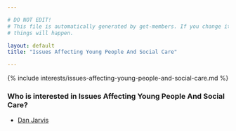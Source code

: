 ```yaml
---

# DO NOT EDIT!
# This file is automatically generated by get-members. If you change it, bad
# things will happen.

layout: default
title: "Issues Affecting Young People And Social Care"

---
```


{% include interests/issues-affecting-young-people-and-social-care.md %}

### Who is interested in Issues Affecting Young People And Social Care?


* [Dan Jarvis](../members/dan-jarvis.html)
